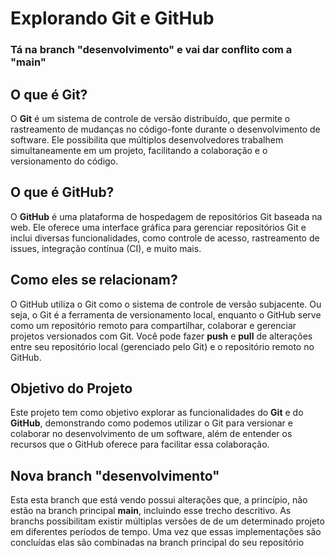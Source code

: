 # **Explorando Git e GitHub**

### Tá na branch "desenvolvimento" e vai dar conflito com a "main"

## **O que é Git?**
O **Git** é um sistema de controle de versão distribuído, que permite o rastreamento de mudanças no código-fonte durante o desenvolvimento de software. Ele possibilita que múltiplos desenvolvedores trabalhem simultaneamente em um projeto, facilitando a colaboração e o versionamento do código.

## **O que é GitHub?**
O **GitHub** é uma plataforma de hospedagem de repositórios Git baseada na web. Ele oferece uma interface gráfica para gerenciar repositórios Git e inclui diversas funcionalidades, como controle de acesso, rastreamento de issues, integração contínua (CI), e muito mais.

## **Como eles se relacionam?**
O GitHub utiliza o Git como o sistema de controle de versão subjacente. Ou seja, o Git é a ferramenta de versionamento local, enquanto o GitHub serve como um repositório remoto para compartilhar, colaborar e gerenciar projetos versionados com Git. Você pode fazer **push** e **pull** de alterações entre seu repositório local (gerenciado pelo Git) e o repositório remoto no GitHub.

## **Objetivo do Projeto**
Este projeto tem como objetivo explorar as funcionalidades do **Git** e do **GitHub**, demonstrando como podemos utilizar o Git para versionar e colaborar no desenvolvimento de um software, além de entender os recursos que o GitHub oferece para facilitar essa colaboração.

## **Nova branch "desenvolvimento"**
Esta esta branch que está vendo possui alterações que, a princípio, não estão na branch principal **main**, incluindo esse trecho descritivo. As branchs possibilitam existir múltiplas versões de de um determinado projeto em diferentes períodos de tempo. Uma vez que essas implementações são concluídas elas são combinadas na branch principal do seu repositório